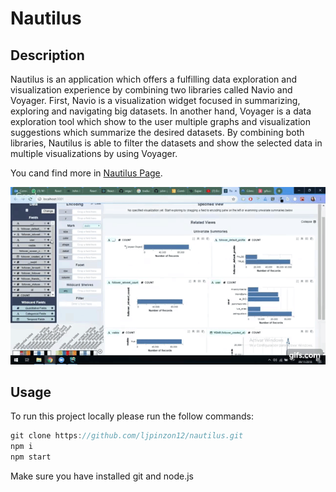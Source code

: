 # Nautilus

## Description
Nautilus is an application which offers a fulfilling data exploration and visualization experience by combining two libraries called Navio and Voyager. First, Navio is a visualization widget focused in summarizing, exploring and navigating big datasets. In another hand, Voyager is a data exploration tool which show to the user multiple graphs and visualization suggestions which summarize the desired datasets. By combining both libraries, Nautilus is able to filter the datasets and show the selected data in multiple visualizations by using Voyager.

 You cand find more in [Nautilus Page](https://ljpinzon12.github.io/nautilusPage/).
 
 ![Nautilus](https://raw.githubusercontent.com/ljpinzon12/nautilusPage/master/public/2vjOgz.gif)

## Usage

To run this project locally please run the follow commands:
```js
git clone https://github.com/ljpinzon12/nautilus.git
npm i
npm start
```

Make sure you have installed git and node.js
